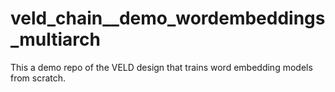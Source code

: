 # veld_chain__demo_wordembeddings_multiarch

This a demo repo of the VELD design that trains word embedding models from scratch.

